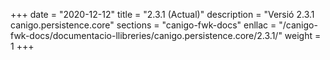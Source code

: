 +++
date        = "2020-12-12"
title       = "2.3.1 (Actual)"
description = "Versió 2.3.1 canigo.persistence.core"
sections    = "canigo-fwk-docs"
enllac		= "/canigo-fwk-docs/documentacio-llibreries/canigo.persistence.core/2.3.1/"
weight		= 1
+++
